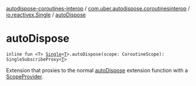 [autodispose-coroutines-interop](../../index.md) / [com.uber.autodispose.coroutinesinterop](../index.md) / [io.reactivex.Single](index.md) / [autoDispose](./auto-dispose.md)

# autoDispose

`inline fun <T> `[`Single`](http://reactivex.io/RxJava/2.x/javadoc/io/reactivex/Single.html)`<`[`T`](auto-dispose.md#T)`>.autoDispose(scope: CoroutineScope): SingleSubscribeProxy<`[`T`](auto-dispose.md#T)`>`

Extension that proxies to the normal [autoDispose](#) extension function with a [ScopeProvider](#).

